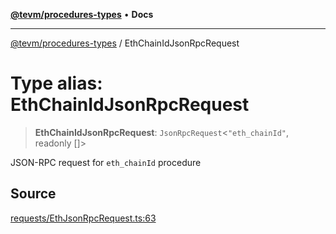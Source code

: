 [**@tevm/procedures-types**](../README.md) • **Docs**

***

[@tevm/procedures-types](../globals.md) / EthChainIdJsonRpcRequest

# Type alias: EthChainIdJsonRpcRequest

> **EthChainIdJsonRpcRequest**: `JsonRpcRequest`\<`"eth_chainId"`, readonly []\>

JSON-RPC request for `eth_chainId` procedure

## Source

[requests/EthJsonRpcRequest.ts:63](https://github.com/evmts/tevm-monorepo/blob/main/packages/procedures-types/src/requests/EthJsonRpcRequest.ts#L63)
